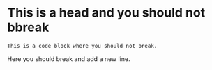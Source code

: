 
# This is a head and you should not bbreak

```
This is a code block where you should not break.
```

Here you should break and add a new line.


